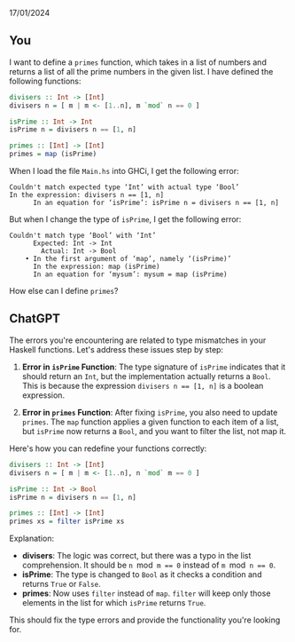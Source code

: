 17/01/2024
## You

I want to define a `primes` function, which takes in a list of numbers and returns a list of all the prime numbers in the given list. I have defined the following functions:
```haskell
divisers :: Int -> [Int]
divisers n = [ m | m <- [1..n], m `mod` n == 0 ]

isPrime :: Int -> Int
isPrime n = divisers n == [1, n]

primes :: [Int] -> [Int]
primes = map (isPrime)
```

When I load the file `Main.hs` into GHCi, I get the following error:

```plaintext
Couldn't match expected type ‘Int’ with actual type ‘Bool’
In the expression: divisers n == [1, n]
      In an equation for ‘isPrime’: isPrime n = divisers n == [1, n]
```

But when I change the type of `isPrime`, I get the following error:

```plaintext
Couldn't match type ‘Bool’ with ‘Int’
      Expected: Int -> Int
        Actual: Int -> Bool
    • In the first argument of ‘map’, namely ‘(isPrime)’
      In the expression: map (isPrime)
      In an equation for ‘mysum’: mysum = map (isPrime)
```

How else can I define `primes`?


## ChatGPT

The errors you're encountering are related to type mismatches in your Haskell functions. Let's address these issues step by step:

1. **Error in `isPrime` Function**: The type signature of `isPrime` indicates that it should return an `Int`, but the implementation actually returns a `Bool`. This is because the expression `divisers n == [1, n]` is a boolean expression.

2. **Error in `primes` Function**: After fixing `isPrime`, you also need to update `primes`. The `map` function applies a given function to each item of a list, but `isPrime` now returns a `Bool`, and you want to filter the list, not map it.

Here's how you can redefine your functions correctly:

```haskell
divisers :: Int -> [Int]
divisers n = [ m | m <- [1..n], n `mod` m == 0 ]

isPrime :: Int -> Bool
isPrime n = divisers n == [1, n]

primes :: [Int] -> [Int]
primes xs = filter isPrime xs
```

Explanation:
- **divisers**: The logic was correct, but there was a typo in the list comprehension. It should be `n `mod` m == 0` instead of `m `mod` n == 0`.
- **isPrime**: The type is changed to `Bool` as it checks a condition and returns `True` or `False`.
- **primes**: Now uses `filter` instead of `map`. `filter` will keep only those elements in the list for which `isPrime` returns `True`.

This should fix the type errors and provide the functionality you're looking for.